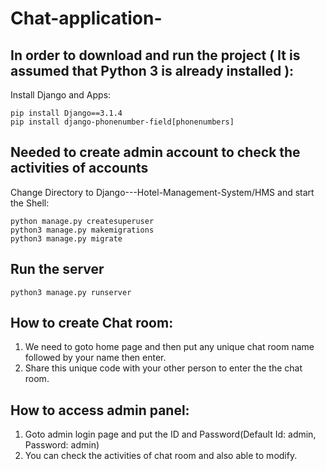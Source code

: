 # Chat-application-
## In order to download and run the project ( It is assumed that Python 3 is already installed ):
Install Django and Apps:
```
pip install Django==3.1.4
pip install django-phonenumber-field[phonenumbers]
```
## Needed to create admin account to check the activities of accounts
Change Directory to Django---Hotel-Management-System/HMS and start the Shell:
```
python manage.py createsuperuser
python3 manage.py makemigrations
python3 manage.py migrate
```
## Run the server
```
python3 manage.py runserver
```
## How to create Chat room:
1. We need to goto home page and then put any unique chat room name followed by your name then enter.
2. Share this unique code with your other person to enter the the chat room. 

## How to access admin panel:
1. Goto admin login page and put the ID and Password(Default Id: admin, Password: admin)
2. You can check the activities of chat room and also able to modify.
